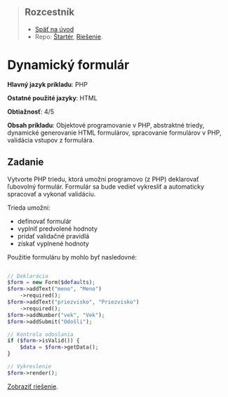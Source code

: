 <div class="hidden">

> ## Rozcestník
> - [Späť na úvod](../../README.md)
> - Repo: [Štartér](/../../tree/main/php/form), [Riešenie](/../../tree/solution/php/form).
</div>

# Dynamický formulár
<div class="info"> 

**Hlavný jazyk príkladu**: PHP

**Ostatné použité jazyky**: HTML

**Obtiažnosť**: 4/5

**Obsah príkladu**:  Objektové programovanie v PHP, abstraktné triedy, dynamické generovanie HTML formulárov, spracovanie formulárov v PHP, validácia vstupov z formulára. 
</div>

## Zadanie
Vytvorte PHP triedu, ktorá umožní programovo (z PHP) deklarovať ľubovolný formulár. Formulár sa bude vedieť vykresliť a automaticky spracovať a vykonať validáciu.

Trieda umožní:
- definovať formulár
- vyplniť predvolené hodnoty
- pridať validačné pravidlá
- získať vyplnené hodnoty


Použitie formuláru by mohlo byť nasledovné:

```php

// Deklarácia
$form = new Form($defaults);
$form->addText("meno", "Meno")
    ->required();
$form->addText("priezvisko", "Priezvisko")
    ->required();
$form->addNumber("vek", "Vek");
$form->addSubmit("Odošli");

// Kontrola odoslania
if ($form->isValid()) {
    $data = $form->getData();
}

// Vykreslenie
$form->render();
```

<div class="hidden">

[Zobraziť riešenie](riesenie.md).
</div>